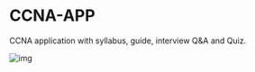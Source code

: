 # CCNA-APP
CCNA application with syllabus, guide, interview Q&amp;A and Quiz.

![img](screenshot.png)
